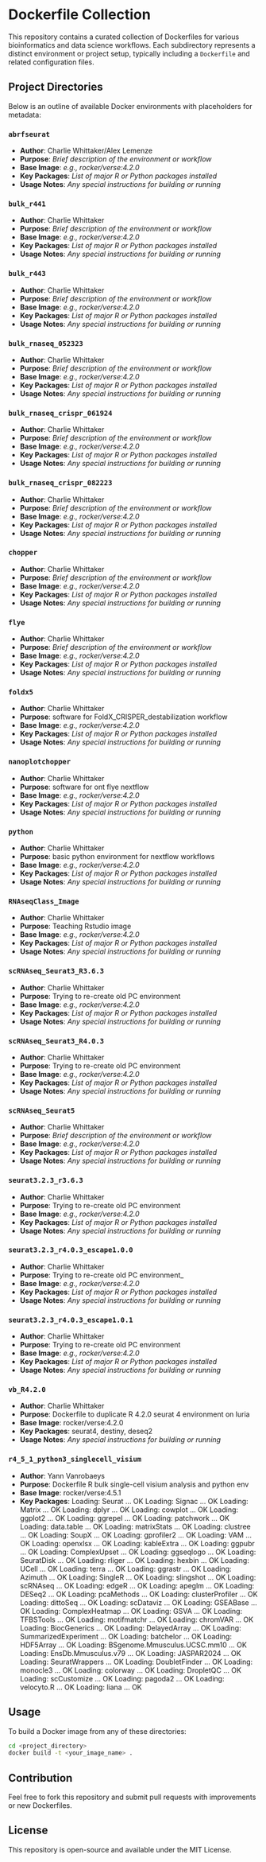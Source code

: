 # Dockerfile Collection

This repository contains a curated collection of Dockerfiles for various bioinformatics and data science workflows. Each subdirectory represents a distinct environment or project setup, typically including a `Dockerfile` and related configuration files.

## Project Directories

Below is an outline of available Docker environments with placeholders for metadata:

### `abrfseurat`

- **Author**: Charlie Whittaker/Alex Lemenze
- **Purpose**: _Brief description of the environment or workflow_
- **Base Image**: _e.g., rocker/verse:4.2.0_
- **Key Packages**: _List of major R or Python packages installed_
- **Usage Notes**: _Any special instructions for building or running_

### `bulk_r441`

- **Author**: Charlie Whittaker
- **Purpose**: _Brief description of the environment or workflow_
- **Base Image**: _e.g., rocker/verse:4.2.0_
- **Key Packages**: _List of major R or Python packages installed_
- **Usage Notes**: _Any special instructions for building or running_

### `bulk_r443`

- **Author**: Charlie Whittaker
- **Purpose**: _Brief description of the environment or workflow_
- **Base Image**: _e.g., rocker/verse:4.2.0_
- **Key Packages**: _List of major R or Python packages installed_
- **Usage Notes**: _Any special instructions for building or running_

### `bulk_rnaseq_052323`

- **Author**: Charlie Whittaker
- **Purpose**: _Brief description of the environment or workflow_
- **Base Image**: _e.g., rocker/verse:4.2.0_
- **Key Packages**: _List of major R or Python packages installed_
- **Usage Notes**: _Any special instructions for building or running_

### `bulk_rnaseq_crispr_061924`

- **Author**: Charlie Whittaker
- **Purpose**: _Brief description of the environment or workflow_
- **Base Image**: _e.g., rocker/verse:4.2.0_
- **Key Packages**: _List of major R or Python packages installed_
- **Usage Notes**: _Any special instructions for building or running_

### `bulk_rnaseq_crispr_082223`

- **Author**: Charlie Whittaker
- **Purpose**: _Brief description of the environment or workflow_
- **Base Image**: _e.g., rocker/verse:4.2.0_
- **Key Packages**: _List of major R or Python packages installed_
- **Usage Notes**: _Any special instructions for building or running_

### `chopper`

- **Author**: Charlie Whittaker
- **Purpose**: _Brief description of the environment or workflow_
- **Base Image**: _e.g., rocker/verse:4.2.0_
- **Key Packages**: _List of major R or Python packages installed_
- **Usage Notes**: _Any special instructions for building or running_

### `flye`

- **Author**: Charlie Whittaker
- **Purpose**: _Brief description of the environment or workflow_
- **Base Image**: _e.g., rocker/verse:4.2.0_
- **Key Packages**: _List of major R or Python packages installed_
- **Usage Notes**: _Any special instructions for building or running_

### `foldx5`

- **Author**: Charlie Whittaker
- **Purpose**: software for FoldX_CRISPER_destabilization workflow
- **Base Image**: _e.g., rocker/verse:4.2.0_
- **Key Packages**: _List of major R or Python packages installed_
- **Usage Notes**: _Any special instructions for building or running_

### `nanoplotchopper`

- **Author**: Charlie Whittaker
- **Purpose**: software for ont flye nextflow
- **Base Image**: _e.g., rocker/verse:4.2.0_
- **Key Packages**: _List of major R or Python packages installed_
- **Usage Notes**: _Any special instructions for building or running_

### `python`

- **Author**: Charlie Whittaker
- **Purpose**: basic python environment for nextflow workflows
- **Base Image**: _e.g., rocker/verse:4.2.0_
- **Key Packages**: _List of major R or Python packages installed_
- **Usage Notes**: _Any special instructions for building or running_

### `RNAseqClass_Image`

- **Author**: Charlie Whittaker
- **Purpose**: Teaching Rstudio image
- **Base Image**: _e.g., rocker/verse:4.2.0_
- **Key Packages**: _List of major R or Python packages installed_
- **Usage Notes**: _Any special instructions for building or running_

### `scRNAseq_Seurat3_R3.6.3`

- **Author**: Charlie Whittaker
- **Purpose**: Trying to re-create old PC environment
- **Base Image**: _e.g., rocker/verse:4.2.0_
- **Key Packages**: _List of major R or Python packages installed_
- **Usage Notes**: _Any special instructions for building or running_

### `scRNAseq_Seurat3_R4.0.3`

- **Author**: Charlie Whittaker
- **Purpose**: Trying to re-create old PC environment
- **Base Image**: _e.g., rocker/verse:4.2.0_
- **Key Packages**: _List of major R or Python packages installed_
- **Usage Notes**: _Any special instructions for building or running_

### `scRNAseq_Seurat5`

- **Author**: Charlie Whittaker
- **Purpose**: _Brief description of the environment or workflow_
- **Base Image**: _e.g., rocker/verse:4.2.0_
- **Key Packages**: _List of major R or Python packages installed_
- **Usage Notes**: _Any special instructions for building or running_

### `seurat3.2.3_r3.6.3`

- **Author**: Charlie Whittaker
- **Purpose**: Trying to re-create old PC environment
- **Base Image**: _e.g., rocker/verse:4.2.0_
- **Key Packages**: _List of major R or Python packages installed_
- **Usage Notes**: _Any special instructions for building or running_

### `seurat3.2.3_r4.0.3_escape1.0.0`

- **Author**: Charlie Whittaker
- **Purpose**: Trying to re-create old PC environment_
- **Base Image**: _e.g., rocker/verse:4.2.0_
- **Key Packages**: _List of major R or Python packages installed_
- **Usage Notes**: _Any special instructions for building or running_

### `seurat3.2.3_r4.0.3_escape1.0.1`

- **Author**: Charlie Whittaker
- **Purpose**: Trying to re-create old PC environment
- **Base Image**: _e.g., rocker/verse:4.2.0_
- **Key Packages**: _List of major R or Python packages installed_
- **Usage Notes**: _Any special instructions for building or running_

### `vb_R4.2.0`

- **Author**: Charlie Whittaker
- **Purpose**: Dockerfile to duplicate R 4.2.0 seurat 4 environment on luria
- **Base Image**: rocker/verse:4.2.0
- **Key Packages**: seurat4, destiny, deseq2
- **Usage Notes**: _Any special instructions for building or running_

### `r4_5_1_python3_singlecell_visium`

- **Author**: Yann Vanrobaeys
- **Purpose**: Dockerfile R bulk single-cell visium analysis and python env
- **Base Image**: rocker/verse:4.5.1
- **Key Packages**:
Loading: Seurat ... OK
Loading: Signac ... OK
Loading: Matrix ... OK
Loading: dplyr ... OK
Loading: cowplot ... OK
Loading: ggplot2 ... OK
Loading: ggrepel ... OK
Loading: patchwork ... OK
Loading: data.table ... OK
Loading: matrixStats ... OK
Loading: clustree ... OK
Loading: SoupX ... OK
Loading: gprofiler2 ... OK
Loading: VAM ... OK
Loading: openxlsx ... OK
Loading: kableExtra ... OK
Loading: ggpubr ... OK
Loading: ComplexUpset ... OK
Loading: ggseqlogo ... OK
Loading: SeuratDisk ... OK
Loading: rliger ... OK
Loading: hexbin ... OK
Loading: UCell ... OK
Loading: terra ... OK
Loading: ggrastr ... OK
Loading: Azimuth ... OK
Loading: SingleR ... OK
Loading: slingshot ... OK
Loading: scRNAseq ... OK
Loading: edgeR ... OK
Loading: apeglm ... OK
Loading: DESeq2 ... OK
Loading: pcaMethods ... OK
Loading: clusterProfiler ... OK
Loading: dittoSeq ... OK
Loading: scDataviz ... OK
Loading: GSEABase ... OK
Loading: ComplexHeatmap ... OK
Loading: GSVA ... OK
Loading: TFBSTools ... OK
Loading: motifmatchr ... OK
Loading: chromVAR ... OK
Loading: BiocGenerics ... OK
Loading: DelayedArray ... OK
Loading: SummarizedExperiment ... OK
Loading: batchelor ... OK
Loading: HDF5Array ... OK
Loading: BSgenome.Mmusculus.UCSC.mm10 ... OK
Loading: EnsDb.Mmusculus.v79 ... OK
Loading: JASPAR2024 ... OK
Loading: SeuratWrappers ... OK
Loading: DoubletFinder ... OK
Loading: monocle3 ... OK
Loading: colorway ... OK
Loading: DropletQC ... OK
Loading: scCustomize ... OK
Loading: pagoda2 ... OK
Loading: velocyto.R ... OK
Loading: liana ... OK

## Usage

To build a Docker image from any of these directories:

```bash
cd <project_directory>
docker build -t <your_image_name> .
```

## Contribution

Feel free to fork this repository and submit pull requests with improvements or new Dockerfiles.

## License

This repository is open-source and available under the MIT License.
